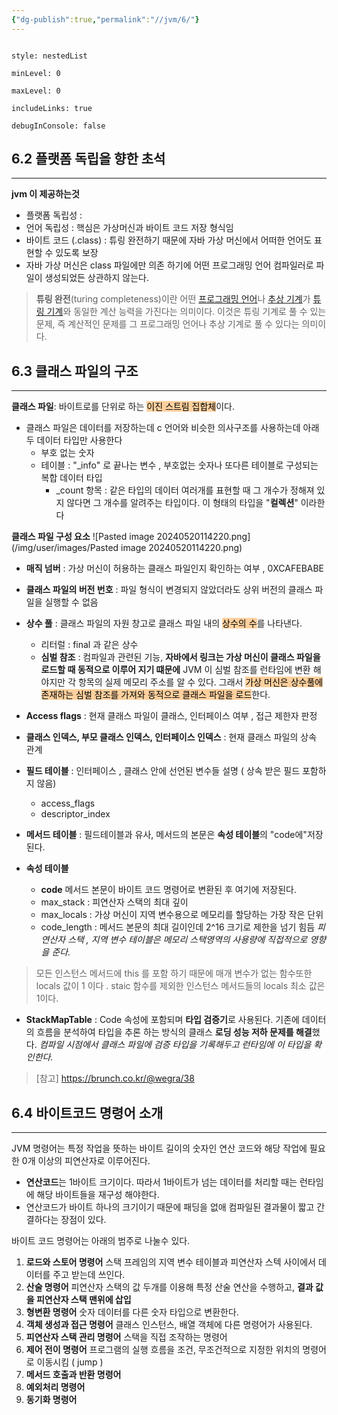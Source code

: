 ```yaml
---
{"dg-publish":true,"permalink":"//jvm/6/"}
---
```




```table-of-contents

style: nestedList

minLevel: 0

maxLevel: 0

includeLinks: true

debugInConsole: false

```
## 6.2 플랫폼 독립을 향한 초석
---
**jvm 이 제공하는것** 
- 플랫폼 독립성 : 
- 언어 독립성 : 핵심은 가상머신과 바이트 코드 저장 형식임
- 바이트 코드 (.class) : 튜링 완전하기 때문에 자바 가상 머신에서 어떠한 언어도 표현할 수 있도록 보장
- 자바 가상 머신은 class 파일에만 의존 하기에 어떤 프로그래밍 언어 컴파일러로 파일이 생성되었든 상관하지 않는다.

>**튜링 완전**(turing completeness)이란 어떤 [프로그래밍 언어](https://ko.wikipedia.org/wiki/%ED%94%84%EB%A1%9C%EA%B7%B8%EB%9E%98%EB%B0%8D_%EC%96%B8%EC%96%B4)나 [추상 기계](https://ko.wikipedia.org/wiki/%EC%B6%94%EC%83%81_%EA%B8%B0%EA%B3%84 "추상 기계")가 [튜링 기계](https://ko.wikipedia.org/wiki/%ED%8A%9C%EB%A7%81_%EA%B8%B0%EA%B3%84 "튜링 기계")와 동일한 계산 능력을 가진다는 의미이다. 이것은 튜링 기계로 풀 수 있는 문제, 즉 계산적인 문제를 그 프로그래밍 언어나 추상 기계로 풀 수 있다는 의미이다.


## 6.3 클래스 파일의 구조
---
**클래스 파일**: 바이트로를 단위로 하는 <mark style="background: #FFB86CA6;">이진 스트림 집합체</mark>이다.
- 클래스 파일은 데이터를 저장하는데  c 언어와 비슷한 의사구조를 사용하는데 아래 두 데이터 타입만 사용한다
	- 부호 없는 숫자
	- 테이블 :  "_info" 로 끝나는 변수 , 부호없는 숫자나 또다른 테이블로 구성되는 복합 데이터 타입
		- _count 항목 :  같은 타입의 데이터 여러개를 표현할 때 그 개수가 정해져 있지 않다면 그 개수를 알려주는 타입이다. 이 형태의 타입을 "**컬렉션**" 이라한다


**클래스 파일 구성 요소**
![Pasted image 20240520114220.png](/img/user/images/Pasted image 20240520114220.png)
- **매직 넘버** : 가상 머신이 허용하는 클래스 파일인지 확인하는 여부 , 0XCAFEBABE
- **클래스 파일의 버전 번호** : 파일 형식이 변경되지 않았더라도 상위 버전의 클래스 파일을 실행할 수 없음
- **상수 풀** : 클래스 파일의 자원 창고로 클래스 파일 내의 <mark style="background: #FFB86CA6;">상수의 수</mark>를 나타낸다.  
	- 리터럴 : final 과 같은 상수
	- **심벌 참조** : 컴파일과 관련된 기능, **자바에서 링크는 가상 머신이 클래스 파일을 로드할 때 동적으로 이루어 지기 떄문에**  JVM 이 심벌 참조를 런타임에 변환 해야지만 각 항목의 실제 메모리 주소를 알 수 있다. 그래서 <mark style="background: #FFB86CA6;">가상 머신은 상수풀에 존재하는 심벌 참조를 가져와 동적으로 클래스 파일을 로드</mark>한다.

- **Access flags** :  현재 클래스 파일이 클래스, 인터페이스 여부 , 접근 제한자 판정
- **클래스 인덱스, 부모 클래스 인덱스, 인터페이스 인덱스** : 현재 클래스 파일의 상속 관계
- **필드 테이블** : 인터페이스 , 클래스 안에 선언된 변수들 설명 ( 상속 받은 필드 포함하지 않음)
	- access_flags
	- descriptor_index
- **메서드 테이블** : 필드테이블과 유사, 메서드의 본문은 **속성 테이블**의 "code에"저장된다.
- **속성 테이블** 
	- **code**
	메서드 본문이 바이트 코드 명령어로 변환된 후 여기에 저장된다.
	- max_stack : 피연산자 스택의 최대 깊이
	- max_locals : 가상 머신이 지역 변수용으로 메모리를 할당하는 가장 작은 단위
	- code_length : 메서드 본문의 최대 길이인데 2^16 크기로 제한을 넘기 힘듬
	*피연산자 스택 , 지역 변수 테이블은 메모리 스택영역의 사용량에 직접적으로 영향을 준다.*
	
>	모든 인스턴스 메서드에 this 를 포함 하기 때문에 매개 변수가 없는 함수또한 locals 값이 1 이다 . staic 함수를 제외한 인스턴스 메서드들의 locals 최소 값은 1이다.

- **StackMapTable** : Code 속성에 포함되며 **타입 검증기**로 사용된다. 기존에 데이터의 흐름을 분석하여  타입을 추론 하는 방식의 클래스 **로딩 성능 저하 문제를 해결**했다.
  *컴파일 시점에서 클래스 파일에 검증 타입을 기록해두고 런타임에 이 타입을 확인한다.*
>[참고] https://brunch.co.kr/@wegra/38 

## 6.4 바이트코드 명령어 소개
---
JVM 명령어는 특정 작업을 뜻하는 바이트 길이의 숫자인 연산 코드와 해당 작업에 필요한 0개 이상의 피연산자로 이루어진다.
- **연산코드**는 1바이트 크기이다. 따라서 1바이트가 넘는 데이터를 처리할 때는 런타임에 해당 바이트들을 재구성 해야한다.
- 연산코드가  바이트 하나의 크기이기 때문에 패딩을 없애 컴파일된 결과물이 짧고 간결하다는 장점이 있다.

바이트 코드 명령어는 아래의 범주로 나눌수 있다. 
1. **로드와 스토어 명령어**
  스택 프레임의 지역 변수 테이블과 피연산자 스텍 사이에서 데이터를 주고 받는데 쓰인다.
2. **산술 명령어**
   피연산자 스택의 값 두개를 이용해 특정 산술 연산을 수행하고, **결과 값을 피연산자 스택 맨위에 삽입**
3. **형변환 명령어**
    숫자 데이터를 다른 숫자 타입으로 변환한다.
4. **객체 생성과 접근 명령어**
   클래스 인스턴스, 배열 객체에 다른 명령어가 사용된다.
5. **피연산자 스택 관리 명령어**
   스택을 직접 조작하는 명령어 
6. **제어 전이 명령어**
   프로그램의 실행 흐름을  조건, 무조건적으로 지정한 위치의 명령어로 이동시킴 ( jump )
7. **메서드 호출과 반환 명령어**
8. **예외처리 명령어**
9. **동기화 명령어**




